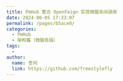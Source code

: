 ```yaml
---
title: PmHub 整合 OpenFeign 实现微服务间调用
date: 2024-06-05 17:33:07
permalink: /pages/b5ace0/
categories:
  - PmHub
  - 架构篇（微服务版）
tags:
  - 
author: 
  name: 苍何
  link: https://github.com/freestylefly
---
```

